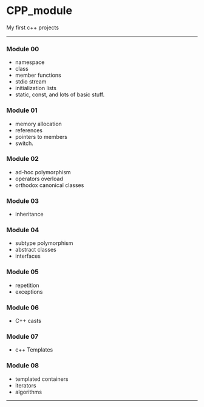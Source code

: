 # CPP_module

My first c++ projects

---------------
### Module 00

* namespace
* class
* member functions
* stdio stream
* initialization lists
* static, const, and lots of basic stuff.

### Module 01

* memory allocation
* references
* pointers to members
* switch.

### Module 02

* ad-hoc polymorphism
* operators overload 
* orthodox canonical classes

### Module 03

* inheritance

### Module 04

* subtype polymorphism
* abstract classes
* interfaces

### Module 05

* repetition
* exceptions

### Module 06

* C++ casts

### Module 07

* c++ Templates

### Module 08

* templated containers
* iterators
* algorithms

---------------



